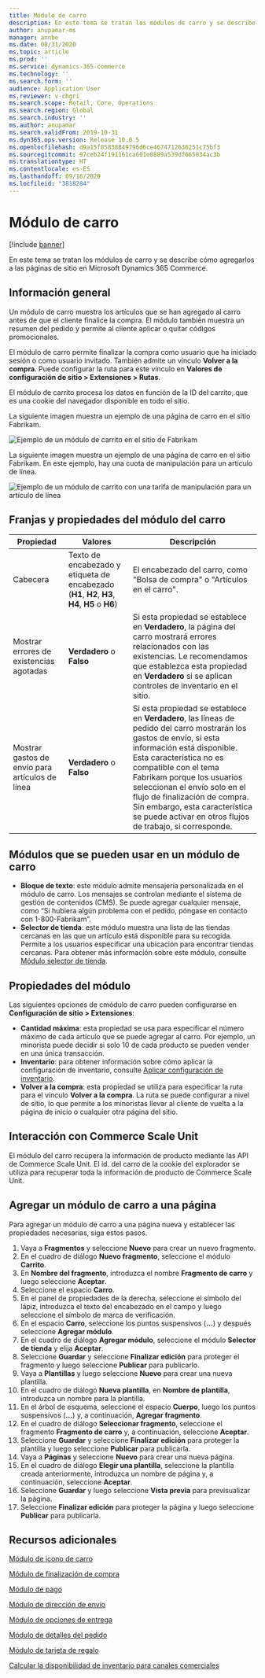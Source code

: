 ```yaml
---
title: Módulo de carro
description: En este tema se tratan los módulos de carro y se describe cómo agregarlos a las páginas de sitio en Microsoft Dynamics 365 Commerce.
author: anupamar-ms
manager: annbe
ms.date: 08/31/2020
ms.topic: article
ms.prod: ''
ms.service: dynamics-365-commerce
ms.technology: ''
ms.search.form: ''
audience: Application User
ms.reviewer: v-chgri
ms.search.scope: Retail, Core, Operations
ms.search.region: Global
ms.search.industry: ''
ms.author: anupamar
ms.search.validFrom: 2019-10-31
ms.dyn365.ops.version: Release 10.0.5
ms.openlocfilehash: d9a15f85838849796d6ce4674712636251c75bf3
ms.sourcegitcommit: 97ceb24f191161ca601e0889a539df665834ac3b
ms.translationtype: HT
ms.contentlocale: es-ES
ms.lasthandoff: 09/16/2020
ms.locfileid: "3818284"
---
```

# <a name="cart-module"></a>Módulo de carro

[!include [banner](includes/banner.md)]

En este tema se tratan los módulos de carro y se describe cómo agregarlos a las páginas de sitio en Microsoft Dynamics 365 Commerce.

## <a name="overview"></a>Información general

Un módulo de carro muestra los artículos que se han agregado al carro antes de que el cliente finalice la compra. El módulo también muestra un resumen del pedido y permite al cliente aplicar o quitar códigos promocionales.

El módulo de carro permite finalizar la compra como usuario que ha iniciado sesión o como usuario invitado. También admite un vínculo **Volver a la compra**. Puede configurar la ruta para este vínculo en **Valores de configuración de sitio \> Extensiones \> Rutas**.

El módulo de carrito procesa los datos en función de la ID del carrito, que es una cookie del navegador disponible en todo el sitio. 

La siguiente imagen muestra un ejemplo de una página de carro en el sitio Fabrikam.

![Ejemplo de un módulo de carrito en el sitio de Fabrikam](./media/cart2.PNG)

La siguiente imagen muestra un ejemplo de una página de carro en el sitio Fabrikam. En este ejemplo, hay una cuota de manipulación para un artículo de línea.

![Ejemplo de un módulo de carrito con una tarifa de manipulación para un artículo de línea](./media/ecommerce-handling-fee.png)

## <a name="cart-module-properties-and-slots"></a>Franjas y propiedades del módulo del carro

| Propiedad | Valores | Descripción |
|----------------|--------|-------------|
| Cabecera | Texto de encabezado y etiqueta de encabezado (**H1**, **H2**, **H3**, **H4**, **H5** o **H6**) | El encabezado del carro, como "Bolsa de compra" o "Artículos en el carro". |
| Mostrar errores de existencias agotadas | **Verdadero** o **Falso** | Si esta propiedad se establece en **Verdadero**, la página del carro mostrará errores relacionados con las existencias. Le recomendamos que establezca esta propiedad en **Verdadero** si se aplican controles de inventario en el sitio. |
| Mostrar gastos de envío para artículos de línea | **Verdadero** o **Falso** | Si esta propiedad se establece en **Verdadero**, las líneas de pedido del carro mostrarán los gastos de envío, si esta información está disponible. Esta característica no es compatible con el tema Fabrikam porque los usuarios seleccionan el envío solo en el flujo de finalización de compra. Sin embargo, esta característica se puede activar en otros flujos de trabajo, si corresponde. |

## <a name="modules-that-can-be-used-in-a-cart-module"></a>Módulos que se pueden usar en un módulo de carro

- **Bloque de texto**: este módulo admite mensajería personalizada en el módulo de carro. Los mensajes se controlan mediante el sistema de gestión de contenidos (CMS). Se puede agregar cualquier mensaje, como “Si hubiera algún problema con el pedido, póngase en contacto con 1-800-Fabrikam”.
- **Selector de tienda**: este módulo muestra una lista de las tiendas cercanas en las que un artículo está disponible para su recogida. Permite a los usuarios especificar una ubicación para encontrar tiendas cercanas. Para obtener más información sobre este módulo, consulte [Módulo selector de tienda](store-selector.md).

## <a name="module-properties"></a>Propiedades del módulo

Las siguientes opciones de cmódulo de carro pueden configurarse en **Configuración de sitio \> Extensiones**:

- **Cantidad máxima**: esta propiedad se usa para especificar el número máximo de cada artículo que se puede agregar al carro. Por ejemplo, un minorista puede decidir si solo 10 de cada producto se pueden vender en una única transacción.
- **Inventario**: para obtener información sobre cómo aplicar la configuración de inventario, consulte [Aplicar configuración de inventario](inventory-settings.md).
- **Volver a la compra**: esta propiedad se utiliza para especificar la ruta para el vínculo **Volver a la compra**. La ruta se puede configurar a nivel de sitio, lo que permite a los minoristas llevar al cliente de vuelta a la página de inicio o cualquier otra página del sitio.

## <a name="commerce-scale-unit-interaction"></a>Interacción con Commerce Scale Unit

El módulo del carro recupera la información de producto mediante las API de Commerce Scale Unit. El id. del carro de la cookie del explorador se utiliza para recuperar toda la información de producto de Commerce Scale Unit.

## <a name="add-a-cart-module-to-a-page"></a>Agregar un módulo de carro a una página

Para agregar un módulo de carro a una página nueva y establecer las propiedades necesarias, siga estos pasos.

1. Vaya a **Fragmentos** y seleccione **Nuevo** para crear un nuevo fragmento.
1. En el cuadro de diálogo **Nuevo fragmento**, seleccione el módulo **Carrito**.
1. En **Nombre del fragmento**, introduzca el nombre **Fragmento de carro** y luego seleccione **Aceptar**.
1. Seleccione el espacio **Carro**.
1. En el panel de propiedades de la derecha, seleccione el símbolo del lápiz, introduzca el texto del encabezado en el campo y luego seleccione el símbolo de marca de verificación.
1. En el espacio **Carro**, seleccione los puntos suspensivos (**...**) y después seleccione **Agregar módulo**.
1. En el cuadro de diálogo **Agregar módulo**, seleccione el módulo **Selector de tienda** y elija **Aceptar**.
1. Seleccione **Guardar** y seleccione **Finalizar edición** para proteger el fragmento y luego seleccione **Publicar** para publicarlo.
1. Vaya a **Plantillas** y luego seleccione **Nuevo** para crear una nueva plantilla.
1. En el cuadro de diálogo **Nueva plantilla**, en **Nombre de plantilla**, introduzca un nombre para la plantilla.
1. En el árbol de esquema, seleccione el espacio **Cuerpo**, luego los puntos suspensivos (**...**) y, a continuación, **Agregar fragmento**.
1. En el cuadro de diálogo **Seleccionar fragmento**, seleccione el fragmento **Fragmento de carro** y, a continuación, seleccione **Aceptar**.
1. Seleccione **Guardar** y seleccione **Finalizar edición** para proteger la plantilla y luego seleccione **Publicar** para publicarla.
1. Vaya a **Páginas** y seleccione **Nuevo** para crear una nueva página.
1. En el cuadro de diálogo **Elegir una plantilla**, seleccione la plantilla creada anteriormente, introduzca un nombre de página y, a continuación, seleccione **Aceptar**.
1. Seleccione **Guardar** y luego seleccione **Vista previa** para previsualizar la página.
1. Seleccione **Finalizar edición** para proteger la página y luego seleccione **Publicar** para publicarla.

## <a name="additional-resources"></a>Recursos adicionales

[Módulo de icono de carro](cart-icon-module.md)

[Módulo de finalización de compra](add-checkout-module.md)

[Módulo de pago](payment-module.md)

[Módulo de dirección de envío](ship-address-module.md)

[Módulo de opciones de entrega](delivery-options-module.md)

[Módulo de detalles del pedido](order-confirmation-module.md)

[Módulo de tarjeta de regalo](add-giftcard.md)

[Calcular la disponibilidad de inventario para canales comerciales](calculated-inventory-retail-channels.md)
